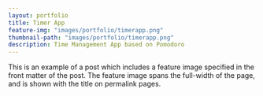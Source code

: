 ```yaml
---
layout: portfolio
title: Timer App
feature-img: "images/portfolio/timerapp.png"
thumbnail-path: "images/portfolio/timerapp.png"
description: Time Management App based on Pomodoro
---
```

This is an example of a post which includes a feature image specified in the front matter of the post. The feature image spans the full-width of the page, and is shown with the title on permalink pages.